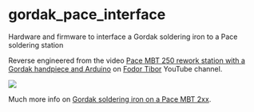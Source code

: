 # gordak_pace_interface
Hardware and firmware to interface a Gordak soldering iron to a Pace soldering station

Reverse engineered from the video [Pace MBT 250 rework station with a Gordak handpiece and Arduino](https://www.youtube.com/watch?v=LTK6tuzxlCQ) on [Fodor Tibor](https://www.youtube.com/@fodortibor1501) YouTube channel.

[![][1]][1]

Much more info on [Gordak soldering iron on a Pace MBT 2xx](https://gr33nonline.wordpress.com/2023/03/21/gordak-soldering-iron-on-a-pace-mbt-2xx/).

  [1]: https://i.stack.imgur.com/g8gDg.png
